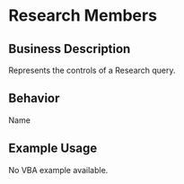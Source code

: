 # Research Members

## Business Description
Represents the controls of a Research query.

## Behavior
Name

## Example Usage
No VBA example available.